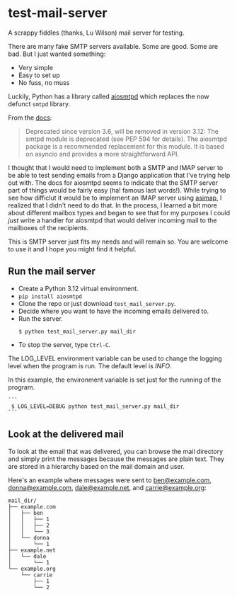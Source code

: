# test-mail-server
A scrappy fiddles (thanks, Lu Wilson) mail server for testing.

There are many fake SMTP servers available. Some are good. Some are bad. But
I just wanted something:
- Very simple
- Easy to set up
- No fuss, no muss

Luckily, Python has a library called
[aiosmtpd](https://pypi.org/project/aiosmtpd/) which replaces the now defunct
`smtpd` library.

From the [docs](https://docs.python.org/3.11/library/smtpd.html):
> Deprecated since version 3.6, will be removed in version 3.12: The smtpd
> module is deprecated (see PEP 594 for details). The aiosmtpd package is
> a recommended replacement for this module. It is based on asyncio and provides
> a more straightforward API.

I thought that I would need to implement both a SMTP and IMAP server to be able
to test sending emails from a Django application that I've trying help out
with. The docs for aiosmtpd seems to indicate that the SMTP server part of
things would be fairly easy (ha! famous last words!). While trying to see how
difficlut it would be to implement an IMAP server using
[asimap](https://github.com/scanner/asimap), I realized that I didn't need to do
that. In the process, I learned a bit more about different mailbox types and
began to see that for my purposes I could *just* write a handler for aiosmtpd
that would deliver incoming mail to the mailboxes of the recipients.

This is SMTP server just fits my needs and will remain so. You are welcome to
use it and I hope you might find it helpful.

## Run the mail server

- Create a Python 3.12 virtual environment.
- `pip install aiosmtpd`
- Clone the repo or just download `test_mail_server.py`.
- Decide where you want to have the incoming emails delivered to.
- Run the server.
    ```
    $ python test_mail_server.py mail_dir
    ```
- To stop the server, type `Ctrl-C`.

The LOG_LEVEL environment variable can be used to change the logging level when
the program is run. The default level is *INFO*.

In this example, the environment variable is set just for the running of the
program.

    ```
     $ LOG_LEVEL=DEBUG python test_mail_server.py mail_dir
    ```

## Look at the delivered mail

To look at the email that was delivered, you can browse the mail directory and
simply print the messages because the messages are plain text. They are stored
in a hierarchy based on the mail domain and user.

Here's an example where messages were sent to ben@example.com,
donna@example.com, dale@example.net, and carrie@example.org:

```
mail_dir/
├── example.com
│   ├── ben
│   │   ├── 1
│   │   ├── 2
│   │   └── 3
│   └── donna
│       └── 1
├── example.net
│   └── dale
│       └── 1
└── example.org
    └── carrie
        ├── 1
        └── 2
```

